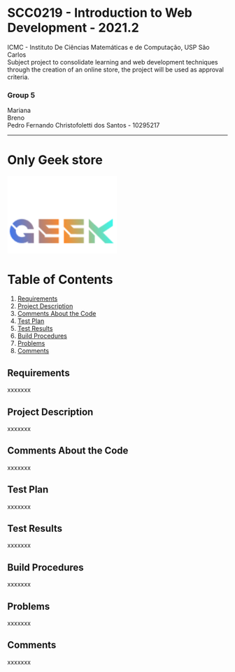 # SCC0219 - Introduction to Web Development - 2021.2<br>
ICMC - Instituto De Ciências Matemáticas e de Computação, USP São Carlos<br>
Subject project to consolidate learning and web development techniques through the creation of an online store, the project will be used as approval criteria.<br>

### Group 5
Mariana<br>
Breno<br>
Pedro Fernando Christofoletti dos Santos  - 10295217<br>

---
# Only Geek store
<img src="frontend/images/onlyGeek/logo.png" alt="Only Geek logo" style="width:250px;"/>

# Table of Contents
1. [Requirements](#requirements)
2. [Project Description](#project-description)
3. [Comments About the Code](#cmments-about-the-code)
4. [Test Plan](#test-plan)
5. [Test Results](#test-results)
6. [Build Procedures](#build-procedures)
7. [Problems](#problems)
8. [Comments](#comments)

## Requirements

xxxxxxx

## Project Description

xxxxxxx

## Comments About the Code

xxxxxxx

## Test Plan

xxxxxxx

## Test Results

xxxxxxx

## Build Procedures

xxxxxxx

## Problems

xxxxxxx

## Comments

xxxxxxx
